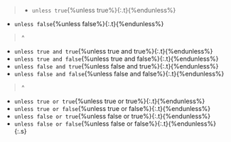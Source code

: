 

>- `unless true`{%unless true%}{:.t}{%endunless%}
- `unless false`{%unless false%}{:.t}{%endunless%}
>^
- `unless true and true`{%unless true and true%}{:.t}{%endunless%}
- `unless true and false`{%unless true and false%}{:.t}{%endunless%}
- `unless false and true`{%unless false and true%}{:.t}{%endunless%}
- `unless false and false`{%unless false and false%}{:.t}{%endunless%}
>^
- `unless true or true`{%unless true or true%}{:.t}{%endunless%}
- `unless true or false`{%unless true or false%}{:.t}{%endunless%}
- `unless false or true`{%unless false or true%}{:.t}{%endunless%}
- `unless false or false`{%unless false or false%}{:.t}{%endunless%}
{:.s}
<style>
.s{color:gray}
.s .t{color:green}
</style>
